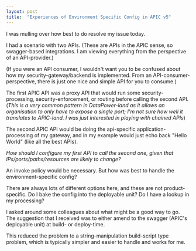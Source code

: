 ```yaml
---
layout: post
title:  "Experiences of Environment Specific Config in APIC v5"
---
```


I was mulling over how best to do resolve my issue today.

I had a scenario with two APIs. (These are APIs in the APIC sense, so swagger-based integrations. I am viewing everything from the perspective of an API-provider.)

(If you were an API consumer, I wouldn't want you to be confused about how my security-gateway/backend is implemented. From an API-consumer-perspective, there is just one nice and simple API for you to consume.)

The first APIC API was a proxy API that would run some security-processing, security-enforcement, or routing before calling the second API. (_This is a very common pattern in DataPower-land as it allows an organisation to only have to expose a single port; I'm not sure how well it translates to APIC-land. I was just interested in playing with chained APIs_)

The second APIC API would be doing the api-specific application-processing of my gateway, and in my example would just echo back "Hello World" (like all the best APIs).

_How should I configure my first API to call the second one, given that IPs/ports/paths/resources are likely to change?_

An invoke policy would be necessary. But how was best to handle the environment-specific config?

There are always lots of different options here, and these are not product-specific. Do I bake the config into the deployable unit? Do I have a lookup in my processing?

I asked around some colleagues about what might be a good way to go. The suggestion that I received was to either amend to the swagger (APIC's deployable unit) at build- or deploy-time.

This reduced the problem to a string-manipulation build-script type problem, which is typically simpler and easier to handle and works for me.

